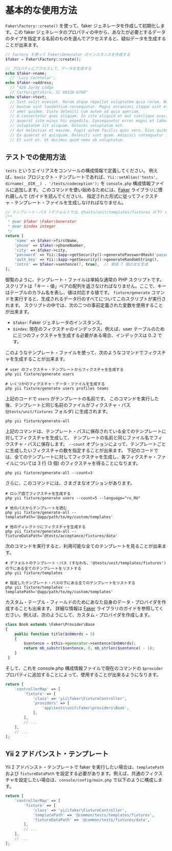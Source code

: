 基本的な使用方法
================

`Faker\Factory::create()` を使って、faker ジェネレータを作成して初期化します。この faker ジェネレータのプロパティの中から、あなたが必要とするデータのタイプを指定する名前のものを選んでアクセスすると、疑似データを生成することが出来ます。

```php
// factory を使って Faker\Generator のインスタンスを作成する
$faker = Faker\Factory::create();

// プロパティにアクセスして、データを生成する
echo $faker->name;
  // 'Lucy Cechtelar';
echo $faker->address;
  // "426 Jordy Lodge
  // Cartwrightshire, SC 88120-6700"
echo $faker->text;
  // Sint velit eveniet. Rerum atque repellat voluptatem quia rerum. Numquam excepturi
  // beatae sint laudantium consequatur. Magni occaecati itaque sint et sit tempore. Nesciunt
  // amet quidem. Iusto deleniti cum autem ad quia aperiam.
  // A consectetur quos aliquam. In iste aliquid et aut similique suscipit. Consequatur qui
  // quaerat iste minus hic expedita. Consequuntur error magni et laboriosam. Aut aspernatur
  // voluptatem sit aliquam. Dolores voluptatum est.
  // Aut molestias et maxime. Fugit autem facilis quos vero. Eius quibusdam possimus est.
  // Ea quaerat et quisquam. Deleniti sunt quam. Adipisci consequatur id in occaecati.
  // Et sint et. Ut ducimus quod nemo ab voluptatum.
```

テストでの使用方法
------------------

`tests` というエイリアスをコンソールの構成情報で定義してください。
例えば、`basic` プロジェクト・テンプレートであれば、`Yii::setAlias('tests', dirname(__DIR__) . '/tests/codeception');` を `console.php` 構成情報ファイルに追加します。
このコマンドを使い始めるためには、[Faker](https://github.com/FakerPHP/Faker) ライブラリに慣れ親しんで (ガイドを読んでください)、
指定された形式に従ってフィクスチャ・テンプレート・ファイルを生成しなければなりません。

```php
// テンプレート・パス (デフォルトでは、@tests/unit/templates/fixtures の下) の users.php ファイル
/**
 * @var $faker \Faker\Generator
 * @var $index integer
 */
return [
    'name' => $faker->firstName,
    'phone' => $faker->phoneNumber,
    'city' => $faker->city,
    'password' => Yii::$app->getSecurity()->generatePasswordHash('password_' . $index),
    'auth_key' => Yii::$app->getSecurity()->generateRandomString(),
    'intro' => $faker->sentence(7, true),  // 単語 7 個の文を生成
];
```

御覧のように、テンプレート・ファイルは単純な通常の PHP スクリプトです。
スクリプトは「キー・値」ペアの配列を返さなければなりません。ここで、キーはテーブルのカラム名を表し、値は対応する値です。
`fixture/generate` コマンドを実行すると、生成されるデータ行のすべてについてこのスクリプトが実行されます。
スクリプトの中では、次の二つの事前定義された変数を使用することが出来ます。

* `$faker`: Faker ジェネレータのインスタンス。
* `$index`: 現在のフィクスチャのインデックス。例えば、user テーブルのために三つのフィクスチャを生成する必要がある場合、インデックスは 0..2 です。

このようなテンプレート・ファイルを使って、次のようなコマンドでフィクスチャを生成することが出来ます。

```
# user のフィクスチャ・テンプレートからフィクスチャを生成する
php yii fixture/generate users

# いくつかのフィクスチャ・データ・ファイルを生成する
php yii fixture/generate users profiles teams
```

上記のコードで `users` がテンプレートの名前です。
このコマンドを実行した後、テンプレートと同じ名前のファイルがフィクスチャ・パス (`@tests/unit/fixtures` フォルダ) に生成されます。

```
php yii fixture/generate-all
```

上記のコマンドは、テンプレート・パスに保存されている全てのテンプレートに対してフィクスチャを生成して、
テンプレートの名前と同じファイル名でフィクスチャ・パスに保存します。
`--count` オプションによって、テンプレートごとに生成したいフィクスチャの数を指定することが出来ます。
下記のコードでは、全てのテンプレートに対してフィクスチャを生成し、各フィクスチャ・ファイルについては 3 行 (3 個) のフィクスチャを得ることになります。

```
php yii fixture/generate-all --count=3
```

さらに、このコマンドには、さまざまなオプションがあります。

```
# ロシア語でフィクスチャを生成する
php yii fixture/generate users --count=5 --language="ru_RU"

# 他のパスからテンプレートを読む
php yii fixture/generate-all --templatePath='@app/path/to/my/custom/templates'

# 他のディレクトリにフィクスチャを生成する
php yii fixture/generate-all --fixtureDataPath='@tests/acceptance/fixtures/data'
```

次のコマンドを実行すると、利用可能な全てのテンプレートを見ることが出来ます。

```
# デフォルトのテンプレート・パス (すなわち、'@tests/unit/templates/fixtures') の下にある全てのテンプレートをリストする
php yii fixture/templates

# 指定したテンプレート・パスの下にある全てのテンプレートをリストする
php yii fixture/templates --templatePath='@app/path/to/my/custom/templates'
```

カスタム・テーブル・フィールドのためにあなた自身のデータ・プロバイダを作成することも出来ます。
詳細な情報は [Faker](https://github.com/fzaninotto/Faker) ライブラリのガイドを参照してください。例えば、次のようにして、カスタム・プロバイダを作成します。

```php
class Book extends \Faker\Provider\Base
{
    public function title($nbWords = 5)
    {
        $sentence = $this->generator->sentence($nbWords);
        return mb_substr($sentence, 0, mb_strlen($sentence) - 1);
    }
 }
```

そして、これを console.php 構成情報ファイルで現在のコマンドの `$provider` プロパティに追加することによって、使用することが出来るようになります。

```php
return [
    'controllerMap' => [
        'fixture' => [
            'class' => 'yii\faker\FixtureController',
            'providers' => [
                'app\tests\unit\faker\providers\Book',
            ],
        ],
        // ...
    ],
    // ...
];
```


Yii 2 アドバンスト・テンプレート
--------------------------------

Yii 2 アドバンスト・テンプレートで faker を実行したい場合は、`templatePath` および `fixtureDataPath` を設定する必要があります。例えば、共通のフィクスチャを設定したい場合は、`console/config/main.php` で以下のように構成します。

```php
return [
    'controllerMap' => [
        'fixture' => [
            'class' => 'yii\faker\FixtureController',
            'templatePath' => '@common/tests/templates/fixtures',
            'fixtureDataPath' => '@common/tests/fixtures/data',
        ],
        // ...
    ],
    // ...
];
```

